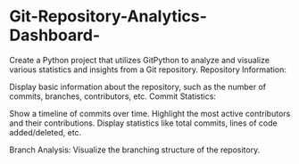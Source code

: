 # Git-Repository-Analytics-Dashboard-
Create a Python project that utilizes GitPython to analyze and visualize various statistics and insights from a Git repository.
Repository Information:

Display basic information about the repository, such as the number of commits, branches, contributors, etc.
Commit Statistics:

Show a timeline of commits over time.
Highlight the most active contributors and their contributions.
Display statistics like total commits, lines of code added/deleted, etc.

Branch Analysis:
Visualize the branching structure of the repository.
